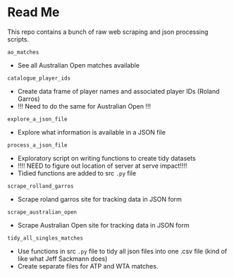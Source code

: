 # Read Me

This repo contains a bunch of raw web scraping and json processing scripts.

`ao_matches`
* See all Australian Open matches available

`catalogue_player_ids`
* Create data frame of player names and associated player IDs (Roland Garros)
* !!! Need to do the same for Australian Open !!!

`explore_a_json_file`
* Explore what information is available in a JSON file

`process_a_json_file`
* Exploratory script on writing functions to create tidy datasets
* !!!! NEED to figure out location of server at serve impact!!!!
* Tidied functions are added to src `.py` file

`scrape_rolland_garros`
* Scrape roland garros site for tracking data in JSON form

`scrape_australian_open`
* Scrape Australian Open site for tracking data in JSON form

`tidy_all_singles_matches`
* Use functions in src `.py` file to tidy all json files into one .csv file (kind of like what Jeff Sackmann does)
* Create separate files for ATP and WTA matches.

